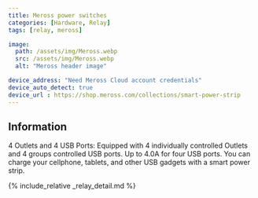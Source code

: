 ```yaml
---
title: Meross power switches
categories: [Hardware, Relay]
tags: [relay, meross]

image:
  path: /assets/img/Meross.webp
  src: /assets/img/Meross.webp
  alt: "Meross header image"

device_address: "Need Meross Cloud account credentials"
device_auto_detect: true
device_url : https://shop.meross.com/collections/smart-power-strip
---
```


## Information

4 Outlets and 4 USB Ports: Equipped with 4 individually controlled Outlets and 4 groups controlled USB ports. Up to 4.0A for four USB ports. You can charge your cellphone, tablets, and other USB gadgets with a smart power strip.

{% include_relative _relay_detail.md %}
